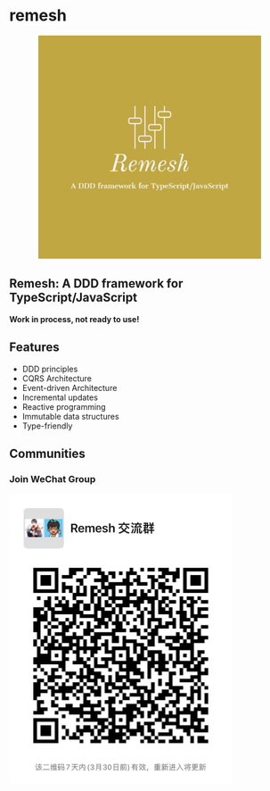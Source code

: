 # remesh

<div style="display:block;margin:10px auto; text-align:center;">
  <img src="./assets/Remesh-logos.jpeg" width=400  />
</div>

## Remesh: A DDD framework for TypeScript/JavaScript

**Work in process, not ready to use!**

## Features

- DDD principles
- CQRS Architecture
- Event-driven Architecture
- Incremental updates
- Reactive programming
- Immutable data structures
- Type-friendly

## Communities

### Join WeChat Group

<img src="./assets/wechat-group.jpg" width=400 />

